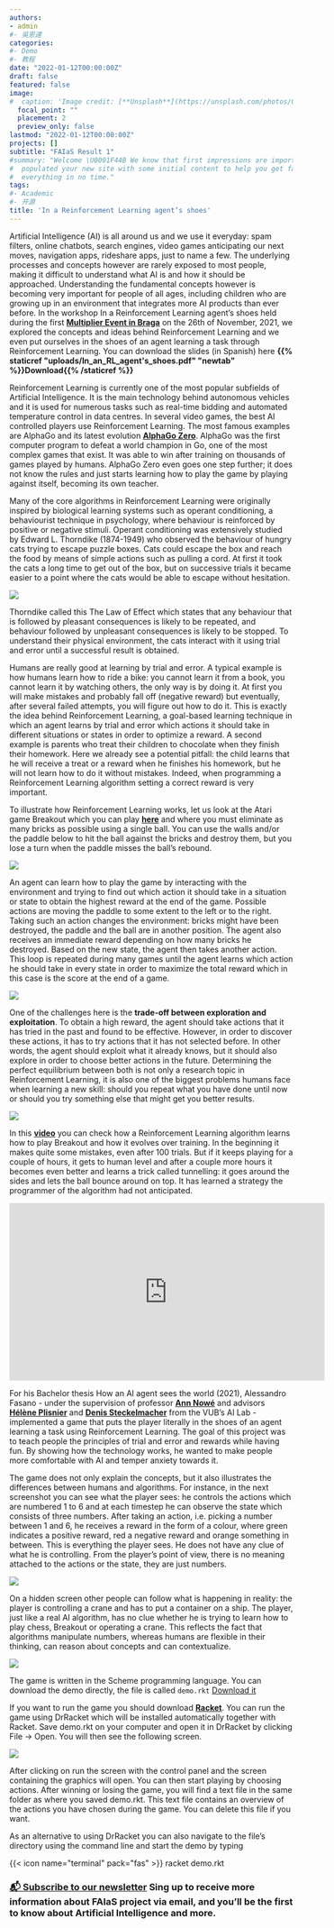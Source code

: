 ```yaml
---
authors:
- admin
#- 吳恩達
categories:
#- Demo
#- 教程
date: "2022-01-12T00:00:00Z"
draft: false
featured: false
image:
#  caption: 'Image credit: [**Unsplash**](https://unsplash.com/photos/CpkOjOcXdUY)'
  focal_point: ""
  placement: 2
  preview_only: false
lastmod: "2022-01-12T00:00:00Z"
projects: []
subtitle: "FAIaS Result 1"
#summary: "Welcome \U0001F44B We know that first impressions are important, so we've
#  populated your new site with some initial content to help you get familiar with
#  everything in no time."
tags:
#- Academic
#- 开源
title: 'In a Reinforcement Learning agent’s shoes'
---
```


Artificial Intelligence (AI) is all around us and we use it everyday: spam filters, online chatbots, search engines, video games anticipating our next moves, navigation apps, rideshare apps, just to name a few. The underlying processes and concepts however are rarely exposed to most people, making it difficult to understand what AI is and how it should be approached. Understanding the fundamental concepts however is becoming very important for people of all ages, including children who are growing up in an environment that integrates more AI products than ever before.
In the workshop In a Reinforcement Learning agent’s shoes held during the first [**Multiplier Event in Braga**](https://fosteringai.github.io/post/ai_at_schools/) on the 26th of November, 2021, we explored the concepts and ideas behind  Reinforcement Learning and we even put ourselves in the shoes of an agent learning a task through Reinforcement Learning. You can download the slides (in Spanish) here **{{% staticref "uploads/In_an_RL_agent's_shoes.pdf" "newtab" %}}Download{{% /staticref %}}**


Reinforcement Learning is currently one of the most popular subfields of Artificial Intelligence. It is the main technology behind autonomous vehicles and it is used for numerous tasks such as real-time bidding and automated temperature control in data centres. In several video games, the best AI controlled players use Reinforcement Learning. The most famous examples are AlphaGo and its latest evolution [**AlphaGo Zero**](https://deepmind.com/blog/article/alphago-zero-starting-scratch). AlphaGo was the first computer program to defeat a world champion in Go, one of the most complex games that exist. It was able to win after training on thousands of games played by humans. AlphaGo Zero even goes one step further; it does not know the rules and just starts learning how to play the game by playing against itself, becoming its own teacher.

Many of the core algorithms in Reinforcement Learning were originally inspired by biological learning systems such as operant conditioning, a behaviourist technique in psychology, where behaviour is reinforced by positive or negative stimuli. Operant conditioning was extensively studied by Edward L. Thorndike (1874-1949) who observed the behaviour of hungry cats trying to escape puzzle boxes. Cats could escape the box and reach the food by means of simple actions such as pulling a cord. At first it took the cats a long time to get out of the box, but on successive trials it became easier to a point where the cats would be able to escape without hesitation. 

![](Thorndike_puzzle_box.png)

Thorndike called this The Law of Effect which states that any behaviour that is followed by pleasant consequences is likely to be repeated, and behaviour followed by unpleasant consequences is likely to be stopped. To understand their physical environment, the cats interact with it using trial and error until a successful result is obtained. 

Humans are really good at learning by trial and error. A typical example is how humans learn how to ride a bike: you cannot learn it from a book, you cannot learn it by watching others, the only way is by doing it. At first you will make mistakes and probably fall off (negative reward) but eventually, after several failed attempts, you will figure out how to do it. This is exactly the idea behind Reinforcement Learning, a goal-based learning technique in which an agent learns by trial and error which actions it should take in different situations or states in order to optimize a reward. A second example is parents who treat their children to chocolate when they finish their homework. Here we already see a potential pitfall: the child learns that he will receive a treat or a reward when he finishes his homework, but he will not learn how to do it without mistakes. Indeed, when programming a Reinforcement Learning algorithm setting a correct reward is very important.

To illustrate how Reinforcement Learning works, let us look at the Atari game Breakout which you can play [**here**](https://elgoog.im/breakout/) and where you must eliminate as many bricks as possible using a single ball. You can use the walls and/or the paddle below to hit the ball against the bricks and destroy them, but you lose a turn when the paddle misses the ball’s rebound. 

![](Breakout-on-the-Atari-2600.png)

An agent can learn how to play the game by interacting with the environment and trying to find out which action it should take in a situation or state to obtain the highest reward at the end of the game. Possible actions are moving the paddle to some extent to the left or to the right. Taking such an action changes the environment: bricks might have been destroyed, the paddle and the ball are in another position. The agent also receives an immediate reward depending on how many bricks he destroyed. Based on the new state, the agent then takes another action. This loop is repeated during many games until the agent learns which action he should take in every state in order to maximize the total reward which in this case is the score at the end of a game. 

![](MDP_loop.png)

One of the challenges here is the **trade-off between exploration and exploitation**. To obtain a high reward, the agent should take actions that it has tried in the past and found to be effective. However, in order to discover these actions, it has to try actions that it has not selected before. In other words, the agent should exploit what it already knows, but it should also explore in order to choose better actions in the future. Determining the perfect equilibrium between both is not only a research topic in Reinforcement Learning, it is also one of the biggest problems humans face when learning a new skill: should you repeat what you have done until now or should you try something else that might get you better results.

![](exploration_exploitation.jpg)

In this [**video**]( https://www.youtube.com/watch?v=TmPfTpjtdgg) you can check how a Reinforcement Learning algorithm learns how to play Breakout and how it evolves over training. In the beginning it makes quite some mistakes, even after 100 trials. But if it keeps playing for a couple of hours, it gets to human level and after a couple more hours it becomes even better and learns a trick called tunnelling: it goes around the sides and lets the ball bounce around on top. It has learned a strategy the programmer of the algorithm had not anticipated.

<iframe width="560" height="315" src="https://www.youtube.com/embed/TmPfTpjtdgg" title="YouTube video player" frameborder="0" allow="accelerometer; autoplay; clipboard-write; encrypted-media; gyroscope; picture-in-picture" allowfullscreen></iframe>


For his Bachelor thesis How an AI agent sees the world (2021), Alessandro Fasano - under the supervision of professor [**Ann Nowé**](https://ai.vub.ac.be/team/ann-nowe/) and advisors [**Hélène Plisnier**](https://ai.vub.ac.be/team/helene-plisnier/) and [**Denis Steckelmacher**](https://ai.vub.ac.be/team/denis-steckelmacher/) from the VUB’s AI Lab - implemented a game that puts the player literally in the shoes of an agent learning a task using Reinforcement Learning. The goal of this project was to teach people the principles of trial and error and rewards while having fun. By showing how the technology works, he wanted to make people more comfortable with AI and temper anxiety towards it.

The game does not only explain the concepts, but it also illustrates the differences between humans and algorithms. For instance, in the next screenshot you can see what the player sees: he controls the actions which are numbered 1 to 6 and at each timestep he can observe the state which consists of three numbers. After taking an action, i.e. picking a number between 1 and 6, he receives a reward in the form of a colour, where green indicates a positive reward, red a negative reward and orange something in between. This is everything the player sees. He does not have any clue of what he is controlling. From the player’s point of view, there is no meaning attached to the actions or the state, they are just numbers. 

![](demo_controlpanel.png)

On a hidden screen other people can follow what is happening in reality: the player is controlling a crane and has to put a container on a ship. The player, just like a real AI algorithm, has no clue whether he is trying to learn how to play chess, Breakout or operating a crane. This reflects the fact that algorithms manipulate numbers, whereas humans are flexible in their thinking, can reason about concepts and can contextualize.

![](demo_real_world.PNG)

The game is written in the Scheme programming language. You can download the demo directly, the file is called `demo.rkt` 
<a target="_blank" download="demo.rkt" href="demo.rkt">Download it</a>

If you want to run the game you should download [**Racket**](https://racket-lang.org/). You can run the game using DrRacket which will be installed automatically together with Racket. Save demo.rkt on your computer and open it in DrRacket by clicking File -> Open. You will then see the following screen.

![](demo.png)

After clicking on run the screen with the control panel and the screen containing the graphics will open. You can then start playing by choosing actions. After winning or losing the game, you will find a text file in the same folder as where you saved demo.rkt. This text file contains an overview of the actions you have chosen during the game. You can delete this file if you want.

As an alternative to using DrRacket you can also navigate to the file’s directory using the command line and start the demo by typing

{{< icon name="terminal" pack="fas" >}} racket demo.rkt 


### [📬 Subscribe to our newsletter](http://eepurl.com/hLgTQz) Sing up to receive more information about FAIaS project via email, and you’ll be the first to know about Artificial Intelligence and more.



